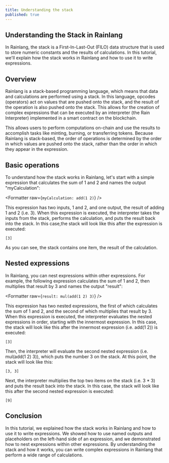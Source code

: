 ```yaml
---
title: Understanding the stack
published: true
---
```


<script>
	import Formatter from 'rain-svelte-components/package/formatter/Formatter.svelte';
	import { Parser } from 'rain-svelte-components/package'
</script>

## Understanding the Stack in Rainlang

In Rainlang, the stack is a First-In-Last-Out (FILO) data structure that is used to store numeric constants and the results of calculations. In this tutorial, we'll explain how the stack works in Rainlang and how to use it to write expressions.

## Overview

Rainlang is a stack-based programming language, which means that data and calculations are performed using a stack. In this language, opcodes (operators) act on values that are pushed onto the stack, and the result of the operation is also pushed onto the stack. This allows for the creation of complex expressions that can be executed by an interpreter (the Rain Interpreter) implemented in a smart contract on the blockchain.

This allows users to perform computations on-chain and use the results to accomplish tasks like minting, burning, or transferring tokens. Because Rainlang is stack-based, the order of operations is determined by the order in which values are pushed onto the stack, rather than the order in which they appear in the expression.

## Basic operations

To understand how the stack works in Rainlang, let's start with a simple expression that calculates the sum of 1 and 2 and names the output "myCalculation":

<Formatter raw={`myCalculation: add(1 2)`} />

This expression has two inputs, 1 and 2, and one output, the result of adding 1 and 2 (i.e. 3). When this expression is executed, the interpreter takes the inputs from the stack, performs the calculation, and puts the result back into the stack. In this case,the stack will look like this after the expression is executed:

```
[3]

```

As you can see, the stack contains one item, the result of the calculation.

## Nested expressions

In Rainlang, you can nest expressions within other expressions. For example, the following expression calculates the sum of 1 and 2, then multiplies that result by 3 and names the output "result":

<Formatter raw={`result: mul(add(1 2) 3)`} />

This expression has two nested expressions, the first of which calculates the sum of 1 and 2, and the second of which multiplies that result by 3. When this expression is executed, the interpreter evaluates the nested expressions in order, starting with the innermost expression. In this case, the stack will look like this after the innermost expression (i.e. add(1 2)) is executed:

```
[3]

```

Then, the interpreter will evaluate the second nested expression (i.e. mul(add(1 2) 3)), which puts the number 3 on the stack. At this point, the stack will look like this:

```
[3, 3]

```

Next, the interpreter multiplies the top two items on the stack (i.e. 3 \* 3) and puts the result back into the stack. In this case, the stack will look like this after the second nested expression is executed:

```
[9]

```

## Conclusion

In this tutorial, we explained how the stack works in Rainlang and how to use it to write expressions. We showed how to use named outputs and placeholders on the left-hand side of an expression, and we demonstrated how to nest expressions within other expressions. By understanding the stack and how it works, you can write complex expressions in Rainlang that perform a wide range of calculations.
